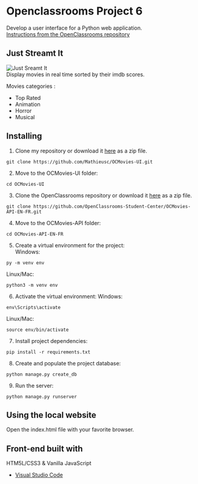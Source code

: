 # Openclassrooms Project 6
Develop a user interface for a Python web application.  
[Instructions from the OpenClassrooms repository](https://github.com/OpenClassrooms-Student-Center/OCMovies-API-EN-FR#readme)

## Just Streamt It
![Just Sreamt It](https://github.com/Mathieusc/OCMovies-UI/assets/62360534/2ce9eea7-a1dc-4c0a-8de9-5076445cc567)  
Display movies in real time sorted by their imdb scores.

Movies categories :
- Top Rated
- Animation
- Horror
- Musical

## Installing

1. Clone my repository or download it [here](https://github.com/Mathieusc/OCMovies-UI/archive/refs/heads/main.zip) as a zip file.
```
git clone https://github.com/Mathieusc/OCMovies-UI.git
```
2. Move to the OCMovies-UI folder:
```
cd OCMovies-UI
```
3. Clone the OpenClassrooms repository or download it [here](https://github.com/OpenClassrooms-Student-Center/OCMovies-API-EN-FR/archive/refs/heads/master.zip) as a zip file.
```
git clone https://github.com/OpenClassrooms-Student-Center/OCMovies-API-EN-FR.git
```
4. Move to the OCMovies-API folder:
```
cd OCMovies-API-EN-FR
```
5. Create a virtual environment for the project:  
Windows:
```
py -m venv env
```
Linux/Mac:
```
python3 -m venv env
```
6. Activate the virtual environment:
Windows:
```
env\Scripts\activate
```
Linux/Mac:
```
source env/bin/activate
```
7. Install project dependencies:
```
pip install -r requirements.txt
```
8. Create and populate the project database:
```
python manage.py create_db
```
9. Run the server:
```
python manage.py runserver
```
## Using the local website

Open the index.html file with your favorite browser.


## Front-end built with

HTM5L/CSS3 & Vanilla JavaScript
* [Visual Studio Code](https://code.visualstudio.com/) 
